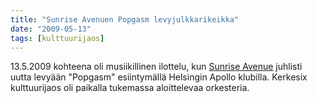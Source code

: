 ```yaml
---
title: "Sunrise Avenuen Popgasm levyjulkkarikeikka"
date: "2009-05-13"
tags: [kulttuurijaos]
---
```


13.5.2009 kohteena oli musiikillinen ilottelu, kun [Sunrise
Avenue](http://www.sunriseave.com/) juhlisti uutta levyään "Popgasm"
esiintymällä Helsingin Apollo klubilla. Kerkesix kulttuurijaos oli
paikalla tukemassa aloittelevaa orkesteria.